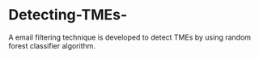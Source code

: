 # Detecting-TMEs-
 A email filtering technique is developed to detect TMEs by using random forest classifier algorithm. 
